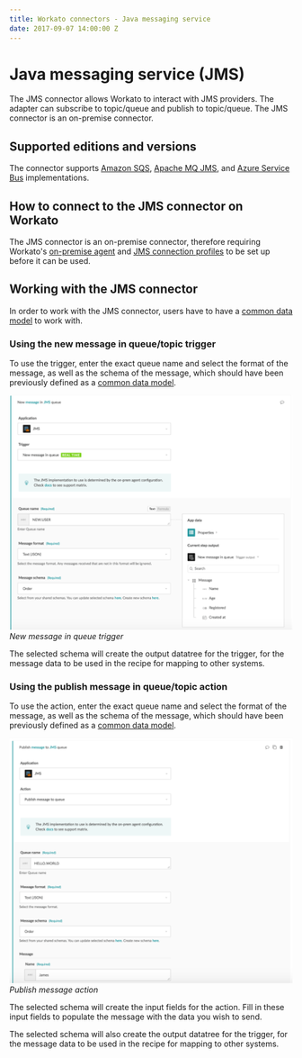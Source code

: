 ```yaml
---
title: Workato connectors - Java messaging service
date: 2017-09-07 14:00:00 Z
---
```


# Java messaging service (JMS)
The JMS connector allows Workato to interact with JMS providers. The adapter can subscribe to topic/queue and publish to topic/queue. The JMS connector is an on-premise connector.

## Supported editions and versions
The connector supports [Amazon SQS](https://aws.amazon.com/sqs/), [Apache MQ JMS](http://activemq.apache.org/jms.html), and [Azure Service Bus](https://azure.microsoft.com/en-us/services/service-bus/) implementations.

## How to connect to the JMS connector on Workato
The JMS connector is an on-premise connector, therefore requiring Workato's [on-premise agent](/on-prem.md) and [JMS connection profiles](/on-prem/agents/profile.md#jms-connection-profile) to be set up before it can be used.

## Working with the JMS connector
In order to work with the JMS connector, users have to have a [common data model](/features/common-data-model.md) to work with.

### Using the new message in queue/topic trigger
To use the trigger, enter the exact queue name and select the format of the message, as well as the schema of the message, which should have been previously defined as a [common data model](/features/common-data-model.md).

![New message in queue trigger](/assets/images/connectors/jms/new-message-in-queue-trigger.png)
*New message in queue trigger*

The selected schema will create the output datatree for the trigger, for the message data to be used in the recipe for mapping to other systems.

### Using the publish message in queue/topic action
To use the action, enter the exact queue name and select the format of the message, as well as the schema of the message, which should have been previously defined as a [common data model](/features/common-data-model.md).

![Step input output](/assets/images/connectors/jms/publish-message-action.png)
*Publish message action*

The selected schema will create the input fields for the action. Fill in these input fields to populate the message with the data you wish to send.

The selected schema will also create the output datatree for the trigger, for the message data to be used in the recipe for mapping to other systems.
